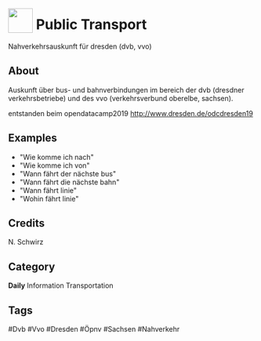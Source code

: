 # <img src="https://raw.githack.com/FortAwesome/Font-Awesome/master/svgs/solid/robot.svg" card_color="#40DBB0" width="50" height="50" style="vertical-align:bottom"/> Public Transport
Nahverkehrsauskunft für dresden (dvb, vvo)

## About
Auskunft über bus- und bahnverbindungen im bereich der dvb (dresdner verkehrsbetriebe) und des vvo (verkehrsverbund oberelbe, sachsen).

entstanden beim opendatacamp2019 http://www.dresden.de/odcdresden19

## Examples
* "Wie komme ich nach"
* "Wie komme ich von"
* "Wann fährt der nächste bus"
* "Wann fährt die nächste bahn"
* "Wann fährt linie"
* "Wohin fährt linie"

## Credits
N. Schwirz

## Category
**Daily**
Information
Transportation

## Tags
#Dvb
#Vvo
#Dresden
#Öpnv
#Sachsen
#Nahverkehr

